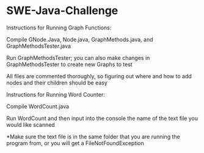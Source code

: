 # SWE-Java-Challenge

Instructions for Running Graph Functions:

  Compile GNode.Java, Node.java, GraphMethods.java, and GraphMethodsTester.java
  
  Run GraphMethodsTester; you can also make changes in GraphMethodsTester to create new Graphs to test
  
  All files are commented thoroughly, so figuring out where and how to add nodes and their children should be easy
  
  
Instructions for Running Word Counter:

  Compile WordCount.java
  
  Run WordCount and then input into the console the name of the text file you would like scanned
  
  *Make sure the text file is in the same folder that you are running the program from, or you will get a FileNotFoundException
  
